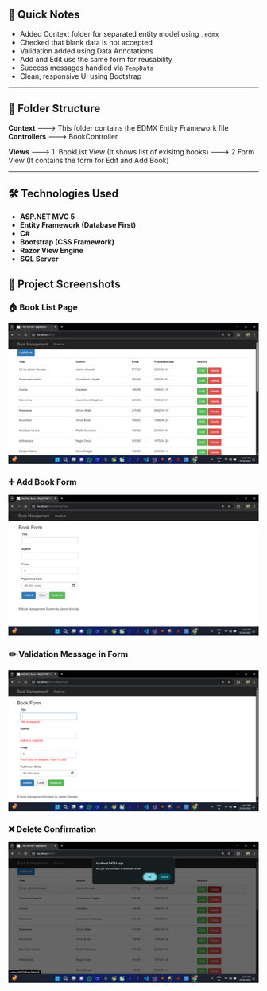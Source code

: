 ## 📝 Quick Notes

- Added Context folder for separated entity model using `.edmx`
- Checked that blank data is not accepted
- Validation added using Data Annotations
- Add and Edit use the same form for reusability
- Success messages handled via `TempData`
- Clean, responsive UI using Bootstrap
  
---
## 📁 Folder Structure

**Context**      ---> This folder contains the EDMX Entity Framework file  
**Controllers**  ---> BookController  

**Views**         --->     1. BookList View (It shows list of exisitng books)
                  --->    2.Form View (It contains the form for Edit and Add Book)  

---

## 🛠️ Technologies Used

- **ASP.NET MVC 5**
- **Entity Framework (Database First)**
- **C#**
- **Bootstrap (CSS Framework)**
- **Razor View Engine**
- **SQL Server**

## 📸 Project Screenshots

### 🏠 Book List Page
![Book List](screenshots/BookList.png)

### ➕ Add Book Form
![Add Book](screenshots/AddBookForm.png)

### ✏️ Validation Message in Form
![Edit Book](screenshots/ValidationMessage.png)

### ❌ Delete Confirmation
![Delete Confirmation](screenshots/ConfirmationBeforeDeleteBook.png)


